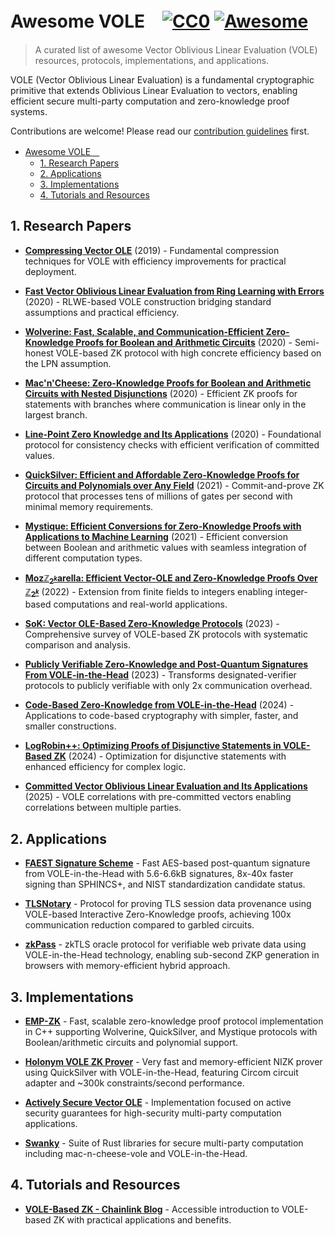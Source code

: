 # Awesome VOLE　[![CC0](https://mirrors.creativecommons.org/presskit/buttons/88x31/svg/cc-zero.svg)](https://creativecommons.org/publicdomain/zero/1.0/) [![Awesome](https://awesome.re/badge.svg)](https://awesome.re)

> A curated list of awesome Vector Oblivious Linear Evaluation (VOLE) resources, protocols, implementations, and applications.

VOLE (Vector Oblivious Linear Evaluation) is a fundamental cryptographic primitive that extends Oblivious Linear Evaluation to vectors, enabling efficient secure multi-party computation and zero-knowledge proof systems.

Contributions are welcome! Please read our [contribution guidelines](CONTRIBUTING.md) first.

- [Awesome VOLE　 ](#awesome-vole-)
  - [1. Research Papers](#1-research-papers)
  - [2. Applications](#2-applications)
  - [3. Implementations](#3-implementations)
  - [4. Tutorials and Resources](#4-tutorials-and-resources)

## 1. Research Papers

- **[Compressing Vector OLE](https://eprint.iacr.org/2019/273)** (2019) - Fundamental compression techniques for VOLE with efficiency improvements for practical deployment.

- **[Fast Vector Oblivious Linear Evaluation from Ring Learning with Errors](https://eprint.iacr.org/2020/685)** (2020) - RLWE-based VOLE construction bridging standard assumptions and practical efficiency.

- **[Wolverine: Fast, Scalable, and Communication-Efficient Zero-Knowledge Proofs for Boolean and Arithmetic Circuits](https://eprint.iacr.org/2020/925)** (2020) - Semi-honest VOLE-based ZK protocol with high concrete efficiency based on the LPN assumption.

- **[Mac'n'Cheese: Zero-Knowledge Proofs for Boolean and Arithmetic Circuits with Nested Disjunctions](https://eprint.iacr.org/2020/1410)** (2020) - Efficient ZK proofs for statements with branches where communication is linear only in the largest branch.

- **[Line-Point Zero Knowledge and Its Applications](https://eprint.iacr.org/2020/1446)** (2020) - Foundational protocol for consistency checks with efficient verification of committed values.

- **[QuickSilver: Efficient and Affordable Zero-Knowledge Proofs for Circuits and Polynomials over Any Field](https://eprint.iacr.org/2021/076)** (2021) - Commit-and-prove ZK protocol that processes tens of millions of gates per second with minimal memory requirements.

- **[Mystique: Efficient Conversions for Zero-Knowledge Proofs with Applications to Machine Learning](https://eprint.iacr.org/2021/730)** (2021) - Efficient conversion between Boolean and arithmetic values with seamless integration of different computation types.

- **[Moz$\mathbb{Z}_{2^k}$arella: Efficient Vector-OLE and Zero-Knowledge Proofs Over $\mathbb{Z}_{2^k}$](https://eprint.iacr.org/2022/819)** (2022) - Extension from finite fields to integers enabling integer-based computations and real-world applications.

- **[SoK: Vector OLE-Based Zero-Knowledge Protocols](https://eprint.iacr.org/2023/857)** (2023) - Comprehensive survey of VOLE-based ZK protocols with systematic comparison and analysis.

- **[Publicly Verifiable Zero-Knowledge and Post-Quantum Signatures From VOLE-in-the-Head](https://eprint.iacr.org/2023/996)** (2023) - Transforms designated-verifier protocols to publicly verifiable with only 2x communication overhead.

- **[Code-Based Zero-Knowledge from VOLE-in-the-Head](https://eprint.iacr.org/2024/1414)** (2024) - Applications to code-based cryptography with simpler, faster, and smaller constructions.

- **[LogRobin++: Optimizing Proofs of Disjunctive Statements in VOLE-Based ZK](https://dl.acm.org/doi/10.1007/978-981-96-0935-2_12)** (2024) - Optimization for disjunctive statements with enhanced efficiency for complex logic.

- **[Committed Vector Oblivious Linear Evaluation and Its Applications](https://eprint.iacr.org/2025/1037)** (2025) - VOLE correlations with pre-committed vectors enabling correlations between multiple parties.

## 2. Applications

- **[FAEST Signature Scheme](https://github.com/faest-sign)** - Fast AES-based post-quantum signature from VOLE-in-the-Head with 5.6-6.6kB signatures, 8x-40x faster signing than SPHINCS+, and NIST standardization candidate status.

- **[TLSNotary](https://github.com/tlsnotary/tlsn)** - Protocol for proving TLS session data provenance using VOLE-based Interactive Zero-Knowledge proofs, achieving 100x communication reduction compared to garbled circuits.

- **[zkPass](https://github.com/zkPassOfficial)** - zkTLS oracle protocol for verifiable web private data using VOLE-in-the-Head technology, enabling sub-second ZKP generation in browsers with memory-efficient hybrid approach.

## 3. Implementations

- **[EMP-ZK](https://github.com/emp-toolkit/emp-zk)** - Fast, scalable zero-knowledge proof protocol implementation in C++ supporting Wolverine, QuickSilver, and Mystique protocols with Boolean/arithmetic circuits and polynomial support.

- **[Holonym VOLE ZK Prover](https://github.com/holonym-foundation/vole-zk-prover)** - Very fast and memory-efficient NIZK prover using QuickSilver with VOLE-in-the-Head, featuring Circom circuit adapter and ~300k constraints/second performance.

- **[Actively Secure Vector OLE](https://github.com/NivKonst/Actively-Secure-Vector-OLE)** - Implementation focused on active security guarantees for high-security multi-party computation applications.

- **[Swanky](https://github.com/GaloisInc/swanky)** - Suite of Rust libraries for secure multi-party computation including mac-n-cheese-vole and VOLE-in-the-Head.

## 4. Tutorials and Resources

- **[VOLE-Based ZK - Chainlink Blog](https://blog.chain.link/vole-based-zk/)** - Accessible introduction to VOLE-based ZK with practical applications and benefits.
